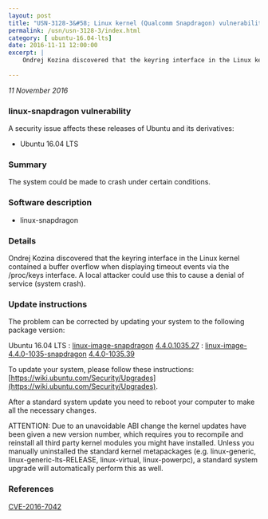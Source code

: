```yaml
---
layout: post
title: "USN-3128-3&#58; Linux kernel (Qualcomm Snapdragon) vulnerability"
permalink: /usn/usn-3128-3/index.html
category: [ ubuntu-16.04-lts]
date: 2016-11-11 12:00:00
excerpt: |
    Ondrej Kozina discovered that the keyring interface in the Linux kernel contained a buffer overflow when displaying timeout events via the /proc/keys interface. A local attacker could use this to cause a denial of service (system crash). 
    
--- 
```

 
 

*11 November 2016*

### linux-snapdragon vulnerability

A security issue affects these releases of Ubuntu and its derivatives:

* Ubuntu 16.04 LTS

### Summary

The system could be made to crash under certain conditions. 

### Software description

* linux-snapdragon 

### Details

Ondrej Kozina discovered that the keyring interface in the Linux kernel contained a buffer overflow when displaying timeout events via the /proc/keys interface. A local attacker could use this to cause a denial of service (system crash). 

### Update instructions

The problem can be corrected by updating your system to the following package version:

Ubuntu 16.04 LTS
 : [linux-image-snapdragon](https://launchpad.net/ubuntu/+source/linux-snapdragon) <span> [4.4.0.1035.27](https://launchpad.net/ubuntu/+source/linux-snapdragon/4.4.0-1035.39) </span> 
 : [linux-image-4.4.0-1035-snapdragon](https://launchpad.net/ubuntu/+source/linux-snapdragon) <span> [4.4.0-1035.39](https://launchpad.net/ubuntu/+source/linux-snapdragon/4.4.0-1035.39) </span> 

To update your system, please follow these instructions: [https://wiki.ubuntu.com/Security/Upgrades](https://wiki.ubuntu.com/Security/Upgrades).

After a standard system update you need to reboot your computer to make all the necessary changes.

ATTENTION: Due to an unavoidable ABI change the kernel updates have been given a new version number, which requires you to recompile and reinstall all third party kernel modules you might have installed. Unless you manually uninstalled the standard kernel metapackages (e.g. linux-generic, linux-generic-lts-RELEASE, linux-virtual, linux-powerpc), a standard system upgrade will automatically perform this as well. 

### References

 
 [CVE-2016-7042](http://people.ubuntu.com/~ubuntu-security/cve/CVE-2016-7042)
 

